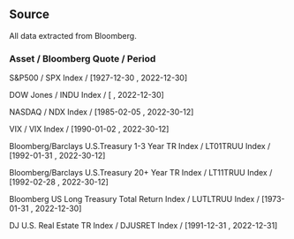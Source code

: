 ## Source

All data extracted from Bloomberg.  

  
### Asset / Bloomberg Quote / Period  

S&P500 /  SPX Index / [1927-12-30 , 2022-12-30]  

DOW Jones / INDU Index / [ , 2022-12-30]

NASDAQ / NDX Index /  [1985-02-05 , 2022-30-12]

VIX / VIX Index / [1990-01-02 , 2022-30-12]

Bloomberg/Barclays U.S.Treasury 1-3 Year TR Index / LT01TRUU Index / [1992-01-31 , 2022-30-12]

Bloomberg/Barclays U.S.Treasury 20+ Year TR Index / LT11TRUU Index / [1992-02-28 , 2022-30-12]

Bloomberg US Long Treasury Total Return Index / LUTLTRUU Index / [1973-01-31 , 2022-12-30]

DJ U.S. Real Estate TR Index / DJUSRET Index / [1991-12-31 , 2022-12-31]



